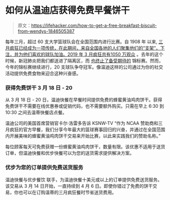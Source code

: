 # 如何从温迪店获得免费早餐饼干

> 原文：<https://lifehacker.com/how-to-get-a-free-breakfast-biscuit-from-wendys-1846505387>

每年三月，超过 60 支大学篮球队会在全国范围内进行比赛。自 1908 年 以来, [三月疯狂已经成为一项传统，在此期间，来自全国各地的人们聚集他们的“支架”，下注，并为他们喜欢的球队加油。2019 年 3 月疯狂共有](https://www.ihsa.org/Sports-Activities/March-Madness-Experience/March-Madness-History)[1050 万观众](https://www.statista.com/statistics/251560/ncaa-basketball-march-madness-average-tv-viewership-per-game/) 。去年的这个时候，新冠肺炎把我们都送进了隔离区，而 [也终止了备受期待的](https://www.ncaa.com/live-updates/basketball-men/d1/ncaa-cancels-mens-and-womens-basketball-championships-due) 锦标赛。然而，今年的锦标赛继续进行，20 支球队争夺冠军。像温迪这样的公司通过为你的社交活动提供免费食物来迎合这种兴奋感。



### 获得免费饼干 3 月 18 日 - 20

从 3 月 18 日 - 20 日，温迪快餐在早餐时间提供免费的蜂蜜黄油鸡肉饼干。获得免费饼干不需要在线优惠券或促销代码，也不需要额外购买。只需在早上 6:30 到 10:30 之间去温蒂快餐店点餐。

温迪公司的美国首席营销官卡尔·洛雷多告诉 KSNW-TV “作为 NCAA 赞助商和三月疯狂的官方早餐，我们分享今年最大的篮球赛事回归的兴奋，并通过在全国范围内开展美味的蜂蜜黄油鸡肉饼干交易来开始比赛，以此来实践我们的赞助名称。”

每位顾客每天可免费获赠一份蜂蜜黄油鸡肉饼干，数量有限。该优惠不适用于送货订单，但温迪快餐和优步快餐可以为您的送货需求提供解决方案。

### 优步为您的订单提供免费送货服务

温迪快餐与优步餐饮 联手，为温迪快餐十美元或以上的订单提供免费送货服务。该交易从 3 月 14 日开始，一直持续到 4 月 6 日。即使你错过了免费的饼干交易，你也可以在订购温蒂的三月疯狂餐时节省送货费用。